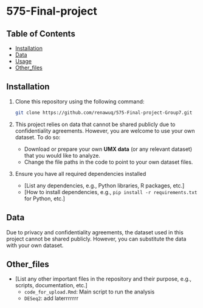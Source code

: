 # 575-Final-project

## Table of Contents

- [Installation](#installation)
- [Data](#data)
- [Usage](#usage)
- [Other_files](#other-files)

## Installation

1. Clone this repository using the following command:
    ```bash
    git clone https://github.com/renawuq/575-Final-project-Group7.git
    ```

2. This project relies on data that cannot be shared publicly due to confidentiality agreements. However, you are welcome to use your own dataset. To do so:
    - Download or prepare your own **UMX data** (or any relevant dataset) that you would like to analyze.
    - Change the file paths in the code to point to your own dataset files.

3. Ensure you have all required dependencies installed
    - [List any dependencies, e.g., Python libraries, R packages, etc.]
    - [How to install dependencies, e.g., `pip install -r requirements.txt` for Python, etc.]

## Data

Due to privacy and confidentiality agreements, the dataset used in this project cannot be shared publicly. However, you can substitute the data with your own dataset.


## Other_files

- [List any other important files in the repository and their purpose, e.g., scripts, documentation, etc.]
    - `code_for_upload.Rmd`: Main script to run the analysis
    - `DESeq2`: add laterrrrrrr

